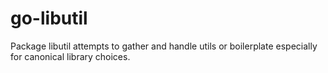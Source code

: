 # go-libutil
Package libutil attempts to gather and handle utils or boilerplate especially for canonical library choices.
